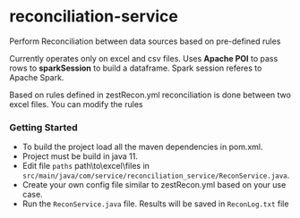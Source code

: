 # reconciliation-service

Perform Reconciliation between data sources based on pre-defined rules

Currently operates only on excel and csv files.
Uses **Apache POI** to pass rows to **sparkSession** to build a dataframe.
Spark session referes to Apache Spark.


Based on rules defined in zestRecon.yml reconciliation is done between two excel files.
You can modify the rules
### Getting Started
- To build the project load all the maven dependencies in pom.xml.
- Project must be build in java 11.
- Edit file `paths` path\to\excel\files in `src/main/java/com/service/reconciliation_service/ReconService.java`.
- Create your own config file similar to zestRecon.yml based on your use case.
- Run the `ReconService.java` file. Results will be saved in `ReconLog.txt` file
